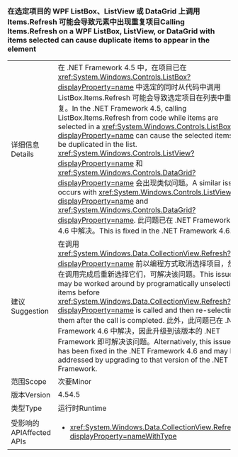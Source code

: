 ### <a name="calling-itemsrefresh-on-a-wpf-listbox-listview-or-datagrid-with-items-selected-can-cause-duplicate-items-to-appear-in-the-element"></a><span data-ttu-id="cc361-101">在选定项目的 WPF ListBox、ListView 或 DataGrid 上调用 Items.Refresh 可能会导致元素中出现重复项目</span><span class="sxs-lookup"><span data-stu-id="cc361-101">Calling Items.Refresh on a WPF ListBox, ListView, or DataGrid with items selected can cause duplicate items to appear in the element</span></span>

|   |   |
|---|---|
|<span data-ttu-id="cc361-102">详细信息</span><span class="sxs-lookup"><span data-stu-id="cc361-102">Details</span></span>|<span data-ttu-id="cc361-103">在 .NET Framework 4.5 中，在项目已在 <xref:System.Windows.Controls.ListBox?displayProperty=name> 中选定的同时从代码中调用 ListBox.Items.Refresh 可能会导致选定项目在列表中重复。</span><span class="sxs-lookup"><span data-stu-id="cc361-103">In the .NET Framework 4.5, calling ListBox.Items.Refresh from code while items are selected in a <xref:System.Windows.Controls.ListBox?displayProperty=name> can cause the selected items to be duplicated in the list.</span></span> <span data-ttu-id="cc361-104"><xref:System.Windows.Controls.ListView?displayProperty=name> 和 <xref:System.Windows.Controls.DataGrid?displayProperty=name> 会出现类似问题。</span><span class="sxs-lookup"><span data-stu-id="cc361-104">A similar issue occurs with <xref:System.Windows.Controls.ListView?displayProperty=name> and <xref:System.Windows.Controls.DataGrid?displayProperty=name>.</span></span> <span data-ttu-id="cc361-105">此问题已在 .NET Framework 4.6 中解决。</span><span class="sxs-lookup"><span data-stu-id="cc361-105">This is fixed in the .NET Framework 4.6.</span></span>|
|<span data-ttu-id="cc361-106">建议</span><span class="sxs-lookup"><span data-stu-id="cc361-106">Suggestion</span></span>|<span data-ttu-id="cc361-107">在调用 <xref:System.Windows.Data.CollectionView.Refresh?displayProperty=name> 前以编程方式取消选择项目，然后在调用完成后重新选择它们，可解决该问题。</span><span class="sxs-lookup"><span data-stu-id="cc361-107">This issue may be worked around by programatically unselecting items before <xref:System.Windows.Data.CollectionView.Refresh?displayProperty=name> is called and then re-selecting them after the call is completed.</span></span> <span data-ttu-id="cc361-108">此外，此问题已在 .NET Framework 4.6 中解决，因此升级到该版本的 .NET Framework 即可解决该问题。</span><span class="sxs-lookup"><span data-stu-id="cc361-108">Alternatively, this issue has been fixed in the .NET Framework 4.6 and may be addressed by upgrading to that version of the .NET Framework.</span></span>|
|<span data-ttu-id="cc361-109">范围</span><span class="sxs-lookup"><span data-stu-id="cc361-109">Scope</span></span>|<span data-ttu-id="cc361-110">次要</span><span class="sxs-lookup"><span data-stu-id="cc361-110">Minor</span></span>|
|<span data-ttu-id="cc361-111">版本</span><span class="sxs-lookup"><span data-stu-id="cc361-111">Version</span></span>|<span data-ttu-id="cc361-112">4.5</span><span class="sxs-lookup"><span data-stu-id="cc361-112">4.5</span></span>|
|<span data-ttu-id="cc361-113">类型</span><span class="sxs-lookup"><span data-stu-id="cc361-113">Type</span></span>|<span data-ttu-id="cc361-114">运行时</span><span class="sxs-lookup"><span data-stu-id="cc361-114">Runtime</span></span>|
|<span data-ttu-id="cc361-115">受影响的 API</span><span class="sxs-lookup"><span data-stu-id="cc361-115">Affected APIs</span></span>|<ul><li><xref:System.Windows.Data.CollectionView.Refresh?displayProperty=nameWithType></li></ul>|

